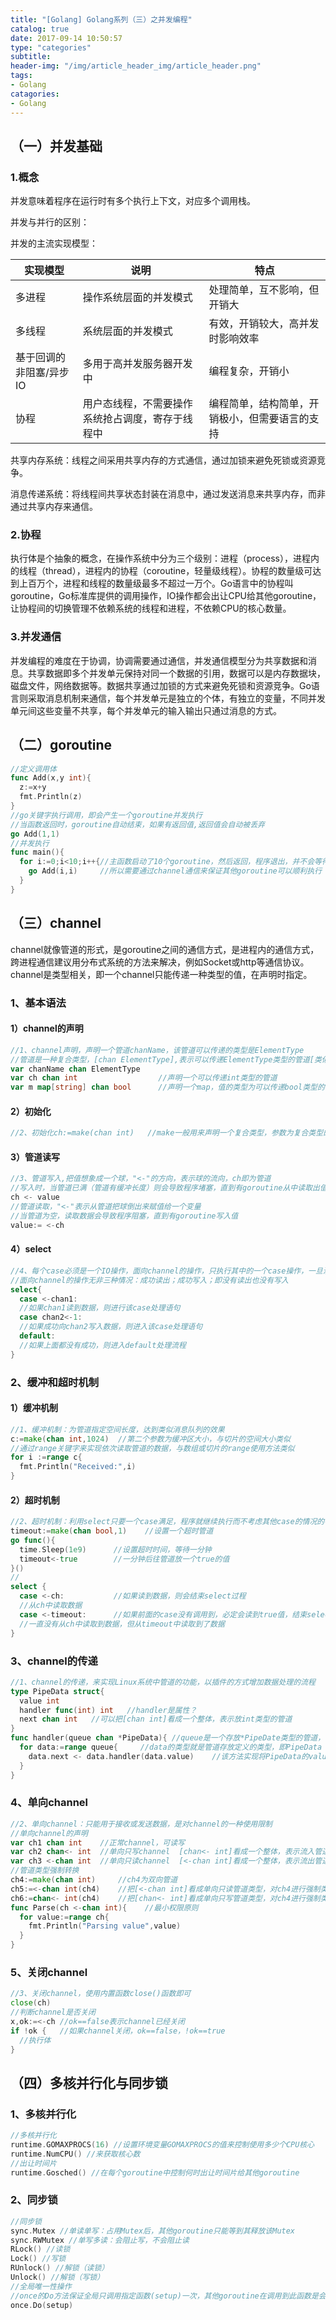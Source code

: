 ```yaml
---
title: "[Golang] Golang系列（三）之并发编程"
catalog: true
date: 2017-09-14 10:50:57
type: "categories"
subtitle:
header-img: "/img/article_header_img/article_header.png"
tags:
- Golang
catagories:
- Golang
---
```


## （一）并发基础

### 1.概念

并发意味着程序在运行时有多个执行上下文，对应多个调用栈。

并发与并行的区别：

并发的主流实现模型：

| 实现模型          | 说明                       | 特点                      |
| ------------- | ------------------------ | ----------------------- |
| 多进程           | 操作系统层面的并发模式              | 处理简单，互不影响，但开销大          |
| 多线程           | 系统层面的并发模式                | 有效，开销较大，高并发时影响效率        |
| 基于回调的非阻塞/异步IO | 多用于高并发服务器开发中             | 编程复杂，开销小                |
| 协程            | 用户态线程，不需要操作系统抢占调度，寄存于线程中 | 编程简单，结构简单，开销极小，但需要语言的支持 |

共享内存系统：线程之间采用共享内存的方式通信，通过加锁来避免死锁或资源竞争。

消息传递系统：将线程间共享状态封装在消息中，通过发送消息来共享内存，而非通过共享内存来通信。

### 2.协程

执行体是个抽象的概念，在操作系统中分为三个级别：进程（process），进程内的线程（thread），进程内的协程（coroutine，轻量级线程）。协程的数量级可达到上百万个，进程和线程的数量级最多不超过一万个。Go语言中的协程叫goroutine，Go标准库提供的调用操作，IO操作都会出让CPU给其他goroutine，让协程间的切换管理不依赖系统的线程和进程，不依赖CPU的核心数量。

### 3.并发通信

并发编程的难度在于协调，协调需要通过通信，并发通信模型分为共享数据和消息。共享数据即多个并发单元保持对同一个数据的引用，数据可以是内存数据块，磁盘文件，网络数据等。数据共享通过加锁的方式来避免死锁和资源竞争。Go语言则采取消息机制来通信，每个并发单元是独立的个体，有独立的变量，不同并发单元间这些变量不共享，每个并发单元的输入输出只通过消息的方式。

## （二）goroutine

```go
//定义调用体
func Add(x,y int){
  z:=x+y
  fmt.Println(z)
}
//go关键字执行调用，即会产生一个goroutine并发执行
//当函数返回时，goroutine自动结束，如果有返回值,返回值会自动被丢弃
go Add(1,1)
//并发执行
func main(){
  for i:=0;i<10;i++{//主函数启动了10个goroutine，然后返回，程序退出，并不会等待其他goroutine结束
    go Add(i,i)     //所以需要通过channel通信来保证其他goroutine可以顺利执行
  }
}
```

## （三）channel

​       channel就像管道的形式，是goroutine之间的通信方式，是进程内的通信方式，跨进程通信建议用分布式系统的方法来解决，例如Socket或http等通信协议。channel是类型相关，即一个channel只能传递一种类型的值，在声明时指定。

### 1、基本语法

#### 1）channel的声明

```go
//1、channel声明，声明一个管道chanName，该管道可以传递的类型是ElementType
//管道是一种复合类型，[chan ElementType],表示可以传递ElementType类型的管道[类似定语从句的修饰方法]
var chanName chan ElementType
var ch chan int                  //声明一个可以传递int类型的管道
var m map[string] chan bool      //声明一个map，值的类型为可以传递bool类型的管道
```

#### 2）初始化

```go
//2、初始化ch:=make(chan int)   //make一般用来声明一个复合类型，参数为复合类型的属性
```

#### 3）管道读写

```go
//3、管道写入,把值想象成一个球，"<-"的方向，表示球的流向，ch即为管道
//写入时，当管道已满（管道有缓冲长度）则会导致程序堵塞，直到有goroutine从中读取出值
ch <- value
//管道读取，"<-"表示从管道把球倒出来赋值给一个变量
//当管道为空，读取数据会导致程序阻塞，直到有goroutine写入值
value:= <-ch 
```

#### 4）select

```go
//4、每个case必须是一个IO操作，面向channel的操作，只执行其中的一个case操作，一旦满足则结束select过程
//面向channel的操作无非三种情况：成功读出；成功写入；即没有读出也没有写入
select{
  case <-chan1:
  //如果chan1读到数据，则进行该case处理语句
  case chan2<-1:
  //如果成功向chan2写入数据，则进入该case处理语句
  default:
  //如果上面都没有成功，则进入default处理流程
}
```

### 2、缓冲和超时机制

#### 1）缓冲机制

```go
//1、缓冲机制：为管道指定空间长度，达到类似消息队列的效果
c:=make(chan int,1024)  //第二个参数为缓冲区大小，与切片的空间大小类似
//通过range关键字来实现依次读取管道的数据，与数组或切片的range使用方法类似
for i :=range c{
  fmt.Println("Received:",i)
}
```

#### 2）超时机制

```go
//2、超时机制：利用select只要一个case满足，程序就继续执行而不考虑其他case的情况的特性实现超时机制
timeout:=make(chan bool,1)    //设置一个超时管道
go func(){
  time.Sleep(1e9)      //设置超时时间，等待一分钟
  timeout<-true        //一分钟后往管道放一个true的值
}()
//
select {
  case <-ch:           //如果读到数据，则会结束select过程
  //从ch中读取数据
  case <-timeout:      //如果前面的case没有调用到，必定会读到true值，结束select，避免永久等待
  //一直没有从ch中读取到数据，但从timeout中读取到了数据
}
```

### 3、channel的传递

```go
//1、channel的传递，来实现Linux系统中管道的功能，以插件的方式增加数据处理的流程
type PipeData struct{
  value int
  handler func(int) int   //handler是属性？
  next chan int   //可以把[chan int]看成一个整体，表示放int类型的管道
}
func handler(queue chan *PipeData){ //queue是一个存放*PipeDate类型的管道，可改变管道里的数据块内容
  for data:=range queue{     //data的类型就是管道存放定义的类型，即PipeData
    data.next <- data.handler(data.value)    //该方法实现将PipeData的value值存放到next的管道中
  }
}
```

### 4、单向channel

```go
//2、单向channel：只能用于接收或发送数据，是对channel的一种使用限制
//单向channel的声明
var ch1 chan int    //正常channel，可读写
var ch2 chan<- int  //单向只写channel  [chan<- int]看成一个整体，表示流入管道
var ch3 <-chan int  //单向只读channel  [<-chan int]看成一个整体，表示流出管道
//管道类型强制转换
ch4:=make(chan int)     //ch4为双向管道
ch5:=<-chan int(ch4)    //把[<-chan int]看成单向只读管道类型，对ch4进行强制类型转换
ch6:=chan<- int(ch4)    //把[chan<- int]看成单向只写管道类型，对ch4进行强制类型转换
func Parse(ch <-chan int){    //最小权限原则
  for value:=range ch{
    fmt.Println("Parsing value",value)
  }
}
```

### 5、关闭channel

```go
//3、关闭channel，使用内置函数close()函数即可
close(ch)
//判断channel是否关闭
x,ok:=<-ch //ok==false表示channel已经关闭
if !ok {   //如果channel关闭，ok==false，!ok==true
  //执行体
}
```

## （四）多核并行化与同步锁

### 1、多核并行化

```go
//多核并行化
runtime.GOMAXPROCS(16) //设置环境变量GOMAXPROCS的值来控制使用多少个CPU核心
runtime.NumCPU() //来获取核心数
//出让时间片
runtime.Gosched() //在每个goroutine中控制何时出让时间片给其他goroutine
```

### 2、同步锁

```go
//同步锁
sync.Mutex //单读单写：占用Mutex后，其他goroutine只能等到其释放该Mutex
sync.RWMutex //单写多读：会阻止写，不会阻止读
RLock() //读锁
Lock() //写锁
RUnlock() //解锁（读锁）
Unlock() //解锁（写锁）
//全局唯一性操作
//once的Do方法保证全局只调用指定函数(setup)一次，其他goroutine在调用到此函数是会阻塞，直到once调用结束才继续
once.Do(setup)
```